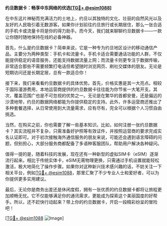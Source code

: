 **约旦数据卡：畅享中东网络的优选[[TG💪+ @esim1088](https://t.me/s/esim1088)]**

在中东这片神秘而充满活力的土地上，约旦以其独特的文化、壮丽的自然风光以及友好的人民吸引着无数游客。如果你计划前往约旦旅行或长期居住，那么一张合适的手机卡或流量卡将是你的得力助手。而今天，我们就来聊聊约旦数据卡——一款让你随时随地保持在线的必备神器。

首先，什么是约旦数据卡？简单来说，它是一种专为约旦地区设计的移动通信产品，主要分为两种类型：手机卡和流量卡。手机卡适合需要通话功能的人群，不仅能提供稳定的语音服务，还能支持数据流量上网；而流量卡则更专注于数据传输，非常适合那些不需要频繁打电话但希望随时浏览网页、刷社交媒体的朋友。无论是短期访问还是长期定居，总有一款适合你！

接下来，我们来看看约旦数据卡的具体优势。首先，价格实惠是其一大亮点。相较于国际漫游费用，本地运营商提供的约旦数据卡往往能为你节省一大笔开支。其次，覆盖范围广也是不可忽视的优势之一。无论是在繁华的首都安曼，还是偏远的沙漠地带，约旦的数据网络都能为你提供稳定的支持。此外，许多运营商还推出了多种套餐选择，从日常使用到大流量需求，应有尽有，完全可以根据个人习惯自由挑选。

当然，在购买之前，你也需要了解一些基本知识。比如，如何注册一张约旦数据卡？其实流程并不复杂，只需准备好护照等有效证件，并按照运营商的要求完成实名认证即可。对于初次接触海外通信服务的朋友来说，可能还会遇到语言障碍的问题，但别担心，大部分服务商都配备了多语种客服团队，帮助用户解决各种疑问。

值得一提的是，随着科技的发展，现在还有一种新型的虚拟SIM卡（eSIM）逐渐流行起来。相比于传统实体卡，eSIM无需物理更换，只需通过手机设置就能轻松激活，极大地简化了操作步骤。如果你对这种新兴技术感兴趣的话，不妨关注一下相关平台，例如[TG💪+ @esim1088](https://t.me/s/esim1088)，那里汇聚了不少专业人士和爱好者，可以为你提供更多实用建议。

最后，无论你是商务出差还是休闲度假，拥有一张优质的约旦数据卡都将让旅程更加顺畅无忧。它不仅能够满足你的通讯需求，更能成为探索这个美丽国度的好帮手。所以，还不赶快行动起来？带上你的约旦数据卡，开启一段精彩纷呈的冒险吧！

[[TG💪+ @esim1088](https://t.me/s/esim1088) ![Image](https://i.postimg.cc/4NQfJmqS/Snipaste-2025-05-13-00-14-12.png)]
